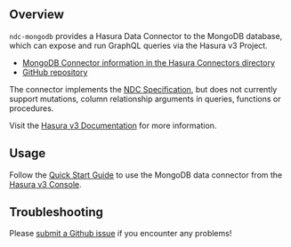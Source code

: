 ## Overview

`ndc-mongodb` provides a Hasura Data Connector to the MongoDB database,
which can expose and run GraphQL queries via the Hasura v3 Project.

- [MongoDB Connector information in the Hasura Connectors directory](https://hasura.io/connectors/mongodb)
- [GitHub repository](https://github.com/hasura/ndc-mongodb)

The connector implements the [NDC Specification](https://hasura.github.io/ndc-spec/overview.html),
but does not currently support mutations, column relationship arguments in queries, functions or procedures.

Visit the
[Hasura v3 Documentation](https://hasura.io/docs/3.0/native-data-connectors/mongodb) 
for more information.

## Usage

Follow the [Quick Start Guide](https://hasura.io/docs/3.0/quickstart/) 
to use the MongoDB data connector from the [Hasura v3 Console](https://console.hasura.io).

## Troubleshooting

Please [submit a Github issue](https://github.com/hasura/graphql-engine/issues/new)
if you encounter any problems!
